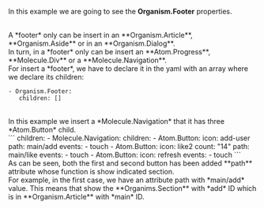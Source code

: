 In this example we are going to see the **Organism.Footer** properties.

<br>
A *footer* only can be insert in an **Organism.Article**, **Organism.Aside** or in an **Organism.Dialog**.

<br>
In turn, in a *footer* only can be insert an **Atom.Progress**, **Molecule.Div** or a **Molecule.Navigation**.

<br>
For insert a *footer*, we have to declare it in the yaml with an array where we declare its children:

```
- Organism.Footer:
   children: []

```
<br>
In this example we insert a *Molecule.Navigation* that it has three *Atom.Button* child.

<br>
```
children:
  - Molecule.Navigation:
    children:
      - Atom.Button:
          icon: add-user
          path: main/add
          events:
            - touch
      - Atom.Button:
          icon: like2
          count: "14"
          path: main/like
          events:
            - touch
      - Atom.Button:
          icon: refresh
          events:
            - touch
```

<br>
As can be seen, both the first and second button has been added **path** attribute whose function is show indicated section.

<br>
For example, in the first case, we have an attribute path with *main/add* value. This means that show the **Organims.Section** with *add* ID which is in **Organism.Article** with *main* ID.
